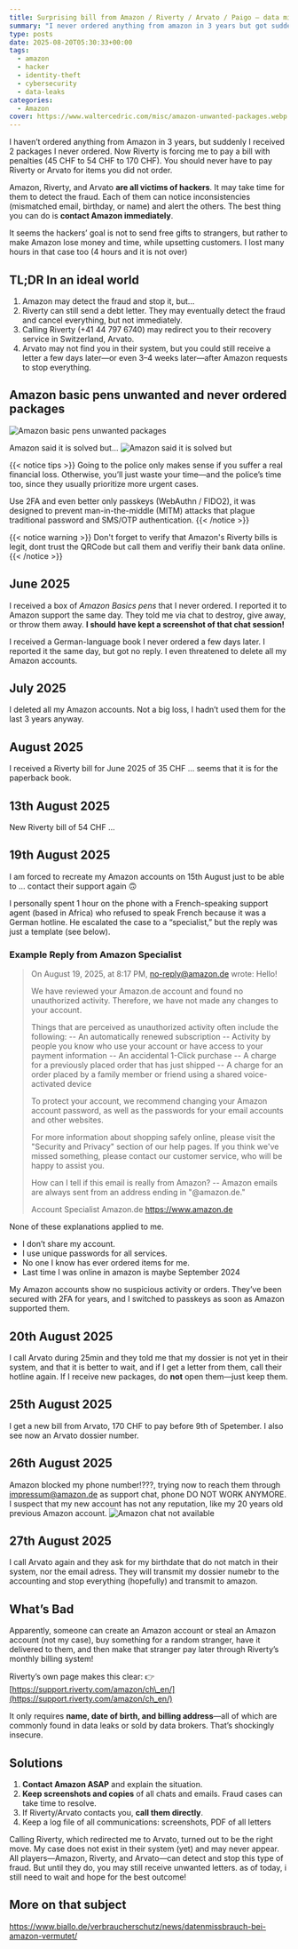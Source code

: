 ```yaml
---
title: Surprising bill from Amazon / Riverty / Arvato / Paigo – data misuse at Amazon suspected and identity theft
summary: "I never ordered anything from amazon in 3 years but got suddenly 2 packages I never ordered and now I am forced to pay a bill with penalities"
type: posts
date: 2025-08-20T05:30:33+00:00
tags:
  - amazon
  - hacker
  - identity-theft
  - cybersecurity
  - data-leaks
categories:
  - Amazon
cover: https://www.waltercedric.com/misc/amazon-unwanted-packages.webp
---
```

I haven’t ordered anything from Amazon in 3 years, but suddenly I received 2 packages I never ordered. Now Riverty is forcing me to pay a bill with penalties (45 CHF to 54 CHF to 170 CHF). You should never have to pay Riverty or Arvato for items you did not order.

Amazon, Riverty, and Arvato **are all victims of hackers**. It may take time for them to detect the fraud. Each of them can notice inconsistencies (mismatched email, birthday, or name) and alert the others. The best thing you can do is **contact Amazon immediately**.

It seems the hackers’ goal is not to send free gifts to strangers, but rather to make Amazon lose money and time, while upsetting customers. I lost many hours in that case too (4 hours and it is not over)

## TL;DR In an ideal world

1. Amazon may detect the fraud and stop it, but…
2. Riverty can still send a debt letter. They may eventually detect the fraud and cancel everything, but not immediately.
3. Calling Riverty (+41 44 797 6740) may redirect you to their recovery service in Switzerland, Arvato.
4. Arvato may not find you in their system, but you could still receive a letter a few days later—or even 3–4 weeks later—after Amazon requests to stop everything.

## Amazon basic pens unwanted and never ordered packages

![Amazon basic pens unwanted packages](https://www.waltercedric.com/misc/amazon-basic-pen-unwanted.webp)

Amazon said it is solved but...
![Amazon said it is solved but](https://www.waltercedric.com/misc/amazon-abuse.webp)

{{< notice tips >}}
Going to the police only makes sense if you suffer a real financial loss. Otherwise, you’ll just waste your time—and the police’s time too, since they usually prioritize more urgent cases.

Use 2FA and even better only passkeys (WebAuthn / FIDO2), it was designed to prevent man-in-the-middle (MITM) attacks that plague traditional password and SMS/OTP authentication.
{{< /notice >}}

{{< notice warning >}}
Don't forget to verify that Amazon's Riverty bills is legit, dont trust the QRCode but call them and verifiy their bank data online.
{{< /notice >}}

## June 2025

I received a box of *Amazon Basics pens* that I never ordered. I reported it to Amazon support the same day. They told me via chat to destroy, give away, or throw them away. **I should have kept a screenshot of that chat session!**

I received a German-language book I never ordered a few days later. I reported it the same day, but got no reply. I even threatened to delete all my Amazon accounts.

## July 2025

I deleted all my Amazon accounts. Not a big loss, I hadn’t used them for the last 3 years anyway.

## August 2025

I received a Riverty bill for June 2025 of 35 CHF ... seems that it is for the paperback book.

## 13th August 2025

New Riverty bill of 54 CHF ...

## 19th August 2025

I am forced to recreate my Amazon accounts on 15th August just to be able to ... contact their support again 🙃

I personally spent 1 hour on the phone with a French-speaking support agent (based in Africa) who refused to speak French because it was a German hotline. He escalated the case to a “specialist,” but the reply was just a template (see below).

### Example Reply from Amazon Specialist

>On August 19, 2025, at 8:17 PM, no-reply@amazon.de wrote:
>Hello!
>
>We have reviewed your Amazon.de account and found no unauthorized activity. Therefore, we have not made any changes to your account.
>
>Things that are perceived as unauthorized activity often include the following:
>-- An automatically renewed subscription
>-- Activity by people you know who use your account or have access to your payment information
>-- An accidental 1-Click purchase
>-- A charge for a previously placed order that has just shipped
>-- A charge for an order placed by a family member or friend using a shared voice-activated device
>
>To protect your account, we recommend changing your Amazon account password, as well as the passwords for your email accounts and other websites.
>
>For more information about shopping safely online, please visit the "Security and Privacy" section of our help pages. If you think we've missed something, please contact our customer service, who will be happy to assist you.
>
>How can I tell if this email is really from Amazon?
>-- Amazon emails are always sent from an address ending in "@amazon.de."
>
>Account Specialist
>Amazon.de
>https://www.amazon.de

None of these explanations applied to me.

* I don’t share my account.
* I use unique passwords for all services.
* No one I know has ever ordered items for me.
* Last time I was online in amazon is maybe September 2024

My Amazon accounts show no suspicious activity or orders. They’ve been secured with 2FA for years, and I switched to passkeys as soon as Amazon supported them.

## 20th August 2025

I call Arvato during 25min and they told me that my dossier is not yet in their system, and that it is better to wait, and if I get a letter from them, call their hotline again.
If I receive new packages, do **not** open them—just keep them.

## 25th August 2025

I get a new bill from Arvato, 170 CHF to pay before 9th of Spetember. I also see now an Arvato dossier number.

## 26th August 2025

Amazon blocked my phone number!???, trying now to reach them through impressum@amazon.de as support chat, phone DO NOT WORK ANYMORE. I suspect that my new account has not any reputation, like my 20 years old previous Amazon account.
![Amazon chat not available](https://www.waltercedric.com/misc/amazon-chat-not-available.webp)

## 27th August 2025

I call Arvato again and they ask for my birthdate that do not match in their system, nor the email adress. They will transmit my dossier numebr to the accounting and stop everything (hopefully) and transmit to amazon.

## What’s Bad

Apparently, someone can create an Amazon account or steal an Amazon account (not my case), buy something for a random stranger, have it delivered to them, and then make that stranger pay later through Riverty’s monthly billing system!

Riverty’s own page makes this clear:
👉 [https://support.riverty.com/amazon/ch\_en/](https://support.riverty.com/amazon/ch_en/)

It only requires **name, date of birth, and billing address**—all of which are commonly found in data leaks or sold by data brokers. That’s shockingly insecure.

## Solutions

1. **Contact Amazon ASAP** and explain the situation.
2. **Keep screenshots and copies** of all chats and emails. Fraud cases can take time to resolve.
3. If Riverty/Arvato contacts you, **call them directly**.
4. Keep a log file of all communications: screenshots, PDF of all letters

Calling Riverty, which redirected me to Arvato, turned out to be the right move. My case does not exist in their system (yet) and may never appear.
All players—Amazon, Riverty, and Arvato—can detect and stop this type of fraud. But until they do, you may still receive unwanted letters. as of today, i still need to wait and hope for the best outcome!

## More on that subject

https://www.biallo.de/verbraucherschutz/news/datenmissbrauch-bei-amazon-vermutet/